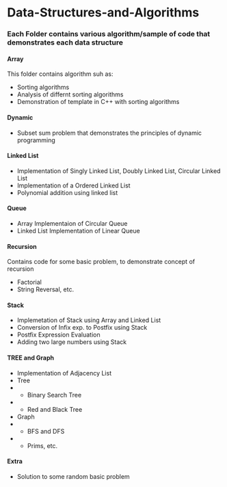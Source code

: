 # Data-Structures-and-Algorithms
### Each Folder contains various algorithm/sample of code that demonstrates each data structure
#### Array
This folder contains algorithm suh as:
* Sorting algorithms
* Analysis of differnt sorting algorithms
* Demonstration of template in C++ with sorting algorithms

#### Dynamic
* Subset sum problem that demonstrates the principles of dynamic programming

#### Linked List
* Implementation of Singly Linked List, Doubly Linked List, Circular Linked List
* Implementation of a Ordered Linked List
* Polynomial addition using linked list

#### Queue
* Array Implementaion of Circular Queue
* Linked List Implementation of Linear Queue

#### Recursion
Contains code for some basic problem, to demonstrate concept of recursion
* Factorial
* String Reversal, etc.

#### Stack
* Implemetation of Stack using Array and Linked List
* Conversion of Infix exp. to Postfix using Stack
* Postfix Expression Evaluation
* Adding two large numbers using Stack

#### TREE and Graph
* Implementation of Adjacency List
* Tree
* * Binary Search Tree
* * Red and Black Tree
* Graph
* * BFS and DFS
* * Prims, etc.

#### Extra
* Solution to some random basic problem
